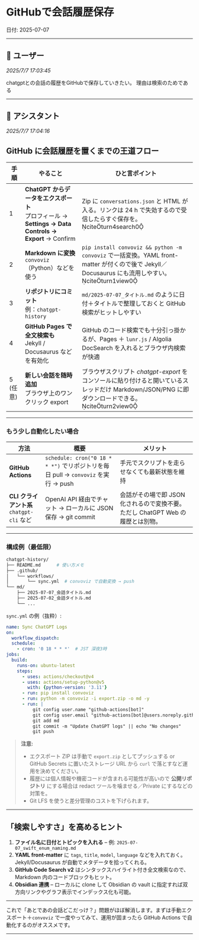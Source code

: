 # GitHubで会話履歴保存

日付: 2025-07-07

---

## 👤 ユーザー
*2025/7/7 17:03:45*

chatgptとの会話の履歴をGitHubで保存していきたい。
理由は検索のためである

---

## 🤖 アシスタント
*2025/7/7 17:04:16*

## GitHub に会話履歴を置くまでの王道フロー

| 手順 | やること | ひと言ポイント |
|------|-----------|----------------|
| 1 | **ChatGPT からデータをエクスポート**<br>プロフィール → **Settings → Data Controls → Export** → Confirm | Zip に `conversations.json` と HTML が入る。リンクは 24 h で失効するので受信したらすぐ保存を。citeturn4search0 |
| 2 | **Markdown に変換**<br>`convoviz`（Python）などを使う | `pip install convoviz && python -m convoviz` で一括変換。YAML front-matter が付くので後で Jekyll／Docusaurus にも流用しやすい。citeturn1view0 |
| 3 | **リポジトリにコミット**<br>例：`chatgpt-history` | `md/2025-07-07_タイトル.md` のように日付＋タイトルで整理しておくと GitHub 検索がヒットしやすい |
| 4 | **GitHub Pages で全文検索も**<br>Jekyll / Docusaurus などを有効化 | GitHub のコード検索でも十分引っ掛かるが、Pages ＋ `lunr.js` / Algolia DocSearch を入れるとブラウザ内検索が快適 |
| 5 (任意) | **新しい会話を随時追加**<br>ブラウザ上のワンクリック export | ブラウザスクリプト *chatgpt-export* をコンソールに貼り付けると開いているスレッドだけ Markdown/JSON/PNG に即ダウンロードできる。citeturn2view0 |

---

### もう少し自動化したい場合

| 方法 | 概要 | メリット |
|------|------|----------|
| **GitHub Actions** | `schedule: cron("0 18 * * *")` でリポジトリを毎日 pull → `convoviz` を実行 → push | 手元でスクリプトを走らせなくても最新状態を維持 |
| **CLI クライアント系**<br>`chatgpt-cli` など | OpenAI API 経由でチャット → ローカルに JSON 保存 → git commit | 会話がその場で即 JSON 化されるので変換不要。ただし ChatGPT Web の履歴とは別物。 |

---

### 構成例（最低限）

```bash
chatgpt-history/
├── README.md      # 使い方メモ
├── .github/
│   └── workflows/
│       └── sync.yml  # convoviz で自動変換 → push
└── md/
    ├── 2025-07-07_会話タイトル.md
    ├── 2025-07-02_会話タイトル.md
    └── ...
```

`sync.yml` の例（抜粋）:

```yaml
name: Sync ChatGPT Logs
on:
  workflow_dispatch:
  schedule:
    - cron: '0 18 * * *'  # JST 深夜3時
jobs:
  build:
    runs-on: ubuntu-latest
    steps:
      - uses: actions/checkout@v4
      - uses: actions/setup-python@v5
        with: {python-version: '3.11'}
      - run: pip install convoviz
      - run: python -m convoviz -i export.zip -o md -y
      - run: |
          git config user.name "github-actions[bot]"
          git config user.email "github-actions[bot]@users.noreply.github.com"
          git add md
          git commit -m "Update ChatGPT logs" || echo "No changes"
          git push
```

> **注意:**  
> - エクスポート ZIP は手動で `export.zip` としてプッシュする or GitHub Secrets に置いたストレージ URL から `curl` で落とすなど運用を決めてください。  
> - 履歴には個人情報や機密コードが含まれる可能性が高いので **公開リポジトリ** にする場合は redact ツールを噛ませる／Private にするなどの対策を。  
> - Git LFS を使うと差分管理のコストを下げられます。  

---

## 「検索しやすさ」を高めるヒント

1. **ファイル名に日付とトピックを入れる** – 例: `2025-07-07_swift_enum_naming.md`  
2. **YAML front-matter** に `tags`, `title`, `model`, `language` などを入れておく。Jekyll/Docusaurus が自動でメタデータを拾ってくれる。  
3. **GitHub Code Search v2** はシンタックスハイライト付き全文検索なので、Markdown 内のコードブロックもヒット。  
4. **Obsidian 連携** – ローカルに clone して Obsidian の vault に指定すれば双方向リンクやグラフ表示でインデックス化も可能。  

---

これで「あとであの会話どこだっけ？」問題がほぼ解消します。まずは手動エクスポート＋`convoviz` で一度やってみて、運用が固まったら GitHub Actions で自動化するのがオススメです。

---
